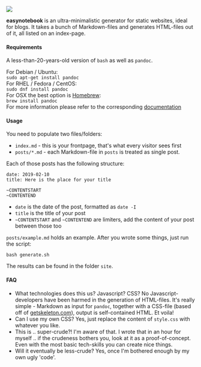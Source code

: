 ![](https://i.imgur.com/76XLeVJ.png)

**easynotebook** is an ultra-minimalistic generator for static websites, ideal
for blogs. It takes a bunch of Markdown-files and generates HTML-files out of
it, all listed on an index-page.

#### Requirements
A less-than-20-years-old version of `bash` as well as `pandoc`.

For Debian / Ubuntu:  
`sudo apt-get install pandoc`  
For RHEL / Fedora / CentOS:  
`sudo dnf install pandoc`  
For OSX the best option is [Homebrew](https://brew.sh):  
`brew install pandoc`  
For more information please refer to the corresponding [documentation](https://pandoc.org/installing.html#macos)

#### Usage
You need to populate two files/folders:

* `index.md` - this is your frontpage, that's what every visitor sees first
* `posts/*.md` - each Markdown-file in `posts` is treated as single post.

Each of those posts has the following structure:
```
date: 2019-02-10
title: Here is the place for your title

~CONTENTSTART
~CONTENTEND
```

* `date` is the date of the post, formatted as `date -I`
* `title` is the title of your post
* `~CONTENTSTART` and `~CONTENTEND` are limiters, add the content of your post between those too

`posts/example.md` holds an example. After you wrote some things, just run the script:  

`bash generate.sh`  

The results can be found in the folder `site`.

#### FAQ
* What technologies does this us? Javascript? CSS?
No Javascript-developers have been harmed in the generation of HTML-files. It's
really simple - Markdown as input for `pandoc`, together with a CSS-file (based
off of [getskeleton.com](https://getskeleton.com)), output is self-contained
HTML. Et voila!
* Can I use my own CSS?
Yes, just replace the content of `style.css` with whatever you like.
* This is .. super-crude?!
I'm aware of that. I wrote that in an hour for myself .. if the crudeness
bothers you, look at it as a proof-of-concept. Even with the most basic
tech-skills you can create nice things.
* Will it eventually be less-crude?
Yes, once I'm bothered enough by my own ugly 'code'.
